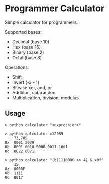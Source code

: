 # Programmer Calculator

Simple calculator for programmers. 

Supported bases:
*  Decimal (base 10)
*  Hex (base 16)
*  Binary (base 2)
*  Octal (base 8)

Operations:
*  Shift
*  Invert (-x - 1)
*  Bitwise xor, and, or
*  Addition, subtraction
*  Multiplication, division, modulus

## Usage

```
> python calculater "<expression>"
```
  
```
> python calculator x12039    
    73,785   
0x  0001 2039   
0b  0001 0010 0000 0011 1001  
0o  0022 0071  
```

```
> python calculator "(b11110000 >> 4) & x0f"    
    15  
0x  0000F   
0b  1111  
0o  0017  
```

